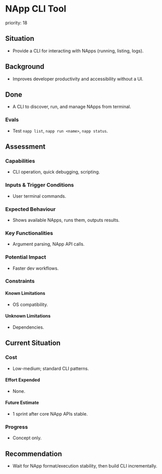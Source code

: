 # NApp CLI Tool

priority: 18

## Situation

- Provide a CLI for interacting with NApps (running, listing, logs).

## Background

- Improves developer productivity and accessibility without a UI.

## Done

- A CLI to discover, run, and manage NApps from terminal.

### Evals

- Test `napp list`, `napp run <name>`, `napp status`.

## Assessment

### Capabilities

- CLI operation, quick debugging, scripting.

### Inputs & Trigger Conditions

- User terminal commands.

### Expected Behaviour

- Shows available NApps, runs them, outputs results.

### Key Functionalities

- Argument parsing, NApp API calls.

### Potential Impact

- Faster dev workflows.

### Constraints

#### Known Limitations

- OS compatibility.

#### Unknown Limitations

- Dependencies.

## Current Situation

### Cost

- Low-medium; standard CLI patterns.

#### Effort Expended

- None.

#### Future Estimate

- 1 sprint after core NApp APIs stable.

### Progress

- Concept only.

## Recommendation

- Wait for NApp format/execution stability, then build CLI incrementally.
